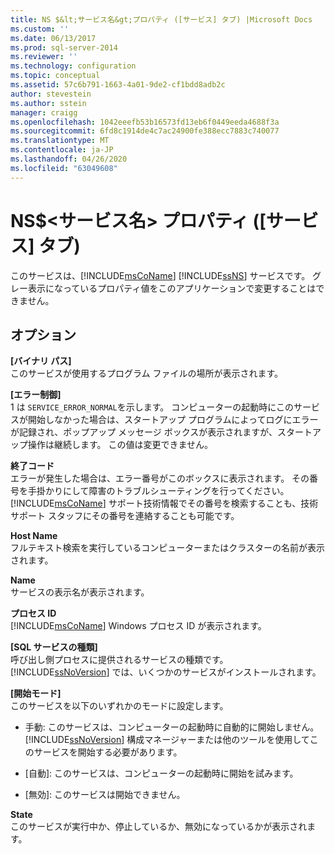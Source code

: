 ```yaml
---
title: NS $&lt;サービス名&gt;プロパティ ([サービス] タブ) |Microsoft Docs
ms.custom: ''
ms.date: 06/13/2017
ms.prod: sql-server-2014
ms.reviewer: ''
ms.technology: configuration
ms.topic: conceptual
ms.assetid: 57c6b791-1663-4a01-9de2-cf1bdd8adb2c
author: stevestein
ms.author: sstein
manager: craigg
ms.openlocfilehash: 1042eeefb53b16573fd13eb6f0449eeda4688f3a
ms.sourcegitcommit: 6fd8c1914de4c7ac24900fe388ecc7883c740077
ms.translationtype: MT
ms.contentlocale: ja-JP
ms.lasthandoff: 04/26/2020
ms.locfileid: "63049608"
---
```

# <a name="nsltservice-namegt-properties-service-tab"></a>NS$&lt;サービス名&gt; プロパティ ([サービス] タブ)
  このサービスは、[!INCLUDE[msCoName](../../includes/msconame-md.md)] [!INCLUDE[ssNS](../../includes/ssns-md.md)] サービスです。 グレー表示になっているプロパティ値をこのアプリケーションで変更することはできません。  
  
## <a name="options"></a>オプション  
 **[バイナリ パス]**  
 このサービスが使用するプログラム ファイルの場所が表示されます。  
  
 **[エラー制御]**  
 1 は `SERVICE_ERROR_NORMAL`を示します。 コンピューターの起動時にこのサービスが開始しなかった場合は、スタートアップ プログラムによってログにエラーが記録され、ポップアップ メッセージ ボックスが表示されますが、スタートアップ操作は継続します。 この値は変更できません。  
  
 **終了コード**  
 エラーが発生した場合は、エラー番号がこのボックスに表示されます。 その番号を手掛かりにして障害のトラブルシューティングを行ってください。 [!INCLUDE[msCoName](../../includes/msconame-md.md)] サポート技術情報でその番号を検索することも、技術サポート スタッフにその番号を連絡することも可能です。  
  
 **Host Name**  
 フルテキスト検索を実行しているコンピューターまたはクラスターの名前が表示されます。  
  
 **Name**  
 サービスの表示名が表示されます。  
  
 **プロセス ID**  
 [!INCLUDE[msCoName](../../includes/msconame-md.md)] Windows プロセス ID が表示されます。  
  
 **[SQL サービスの種類]**  
 呼び出し側プロセスに提供されるサービスの種類です。 [!INCLUDE[ssNoVersion](../../includes/ssnoversion-md.md)] では、いくつかのサービスがインストールされます。  
  
 **[開始モード]**  
 このサービスを以下のいずれかのモードに設定します。  
  
-   手動: このサービスは、コンピューターの起動時に自動的に開始しません。 [!INCLUDE[ssNoVersion](../../includes/ssnoversion-md.md)] 構成マネージャーまたは他のツールを使用してこのサービスを開始する必要があります。  
  
-   \[自動]: このサービスは、コンピューターの起動時に開始を試みます。  
  
-   \[無効]: このサービスは開始できません。  
  
 **State**  
 このサービスが実行中か、停止しているか、無効になっているかが表示されます。  
  
  
